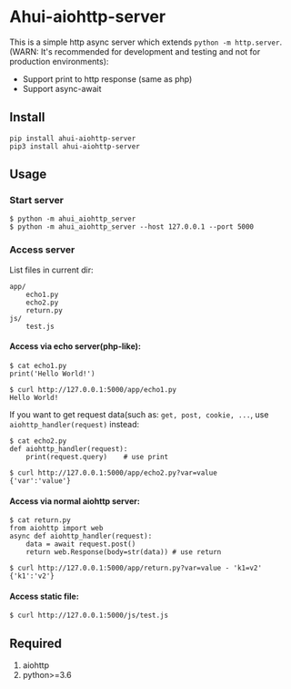 # Ahui-aiohttp-server
This is a simple http async server which extends `python -m http.server`.\
(WARN: It's recommended for development and testing and not for production environments):
- Support print to http response (same as php)
- Support async-await

## Install

    pip install ahui-aiohttp-server
    pip3 install ahui-aiohttp-server

## Usage
### Start server

    $ python -m ahui_aiohttp_server
    $ python -m ahui_aiohttp_server --host 127.0.0.1 --port 5000

### Access server
List files in current dir:

    app/
        echo1.py
        echo2.py
        return.py
    js/
        test.js

#### Access via echo server(php-like):

    $ cat echo1.py
    print('Hello World!')

    $ curl http://127.0.0.1:5000/app/echo1.py
    Hello World!

If you want to get request data(such as: `get, post, cookie, ...`, use `aiohttp_handler(request)` instead:

    $ cat echo2.py
    def aiohttp_handler(request):
        print(request.query)    # use print 

    $ curl http://127.0.0.1:5000/app/echo2.py?var=value
    {'var':'value'}

#### Access via normal aiohttp server:

    $ cat return.py
    from aiohttp import web
    async def aiohttp_handler(request):
        data = await request.post()
        return web.Response(body=str(data)) # use return

    $ curl http://127.0.0.1:5000/app/return.py?var=value - 'k1=v2'
    {'k1':'v2'}

#### Access static file:

    $ curl http://127.0.0.1:5000/js/test.js

## Required
1. aiohttp
2. python>=3.6
